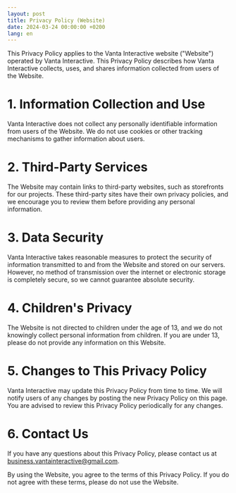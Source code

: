 ```yaml
---
layout: post
title: Privacy Policy (Website)
date: 2024-03-24 00:00:00 +0200
lang: en
---
```


This Privacy Policy applies to the Vanta Interactive website ("Website") operated by Vanta Interactive. This Privacy Policy describes how Vanta Interactive collects, uses, and shares information collected from users of the Website.

# 1. Information Collection and Use

Vanta Interactive does not collect any personally identifiable information from users of the Website. We do not use cookies or other tracking mechanisms to gather information about users.

# 2. Third-Party Services

The Website may contain links to third-party websites, such as storefronts for our projects. These third-party sites have their own privacy policies, and we encourage you to review them before providing any personal information.

# 3. Data Security

Vanta Interactive takes reasonable measures to protect the security of information transmitted to and from the Website and stored on our servers. However, no method of transmission over the internet or electronic storage is completely secure, so we cannot guarantee absolute security.

# 4. Children's Privacy

The Website is not directed to children under the age of 13, and we do not knowingly collect personal information from children. If you are under 13, please do not provide any information on this Website.

# 5. Changes to This Privacy Policy

Vanta Interactive may update this Privacy Policy from time to time. We will notify users of any changes by posting the new Privacy Policy on this page. You are advised to review this Privacy Policy periodically for any changes.

# 6. Contact Us

If you have any questions about this Privacy Policy, please contact us at [business.vantainteractive@gmail.com](mailto://business.vantainteractive@gmail.com).

By using the Website, you agree to the terms of this Privacy Policy. If you do not agree with these terms, please do not use the Website.
